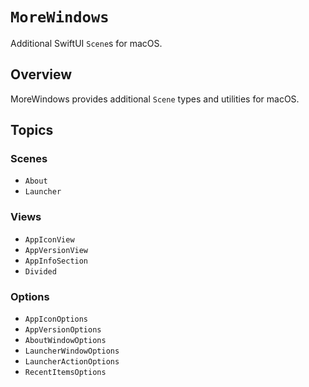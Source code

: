 # ``MoreWindows``

Additional SwiftUI `Scene`s for macOS.

## Overview

MoreWindows provides additional `Scene` types and utilities for macOS.

## Topics

### Scenes

- ``About``
- ``Launcher``

### Views

- ``AppIconView``
- ``AppVersionView``
- ``AppInfoSection``
- ``Divided``

### Options

- ``AppIconOptions``
- ``AppVersionOptions``
- ``AboutWindowOptions``
- ``LauncherWindowOptions``
- ``LauncherActionOptions``
- ``RecentItemsOptions``
